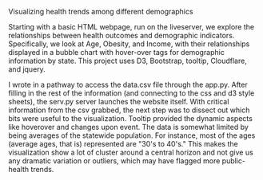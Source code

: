 Visualizing health trends among different demographics


Starting with a basic HTML webpage, run on the liveserver, we explore the relationships between health outcomes
and demographic indicators. Specifically, we look at Age, Obesity, and Income, with their relationships displayed in 
a bubble chart with hover-over tags for demographic information by state. This project uses D3, Bootstrap, tooltip, Cloudflare, and jquery.

I wrote in a pathway to access the data.csv file through the app.py. After filling in the rest of the information (and connecting to the css and d3 style sheets), the serv.py server launches the website itself. With critical information from the csv grabbed, the next step was to dissect out which bits were useful to the visualization. Tooltip provided the dynamic aspects like hoverover and changes upon event. The data is somewhat limited by being averages of the statewide population. For instance, most of the ages (average ages, that is) represented are "30's to 40's." This makes the visualization show a lot of cluster around a central horizon and not give us any dramatic variation or outliers, which may have flagged more public-health trends. 
